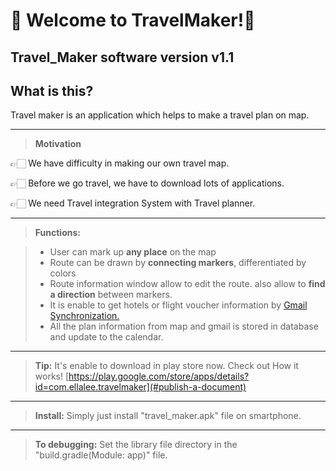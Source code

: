 🛫 Welcome to TravelMaker!🛬
===================


Travel_Maker software version v1.1
----------

What is this?
-------------

Travel maker is an application which helps to make a travel plan on map.

-------------

> **Motivation**
   
   👉🏻 We have difficulty in making our own travel map.
    
   👉🏻 Before we go travel, we have to download lots of applications.
    
   👉🏻 We need Travel integration System with Travel planner.

-------------

> **Functions:**

> - User can mark up **any place** on the map
> - Route can be drawn by **connecting markers**, differentiated by colors
> - Route information window allow to edit the route. also allow to **find a direction** between markers. 
> - It is enable to get hotels or flight voucher information by [<i class="icon-refresh"></i>Gmail Synchronization.](#synchronization) 
>- All the plan information from map and gmail is stored in database and update to the calendar.

-------------

> **Tip:** 
> It's enable to download in play store now. Check out How it works!
>   [<i class="icon-download"></i>https://play.google.com/store/apps/details?id=com.ellalee.travelmaker](#publish-a-document) 
-------------

> **Install:** 
>  Simply just install "travel_maker.apk" file on smartphone.
-------------

> **To debugging:** 
>  Set the library file directory in the "build.gradle(Module: app)" file.


